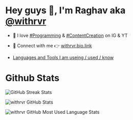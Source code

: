 # Hey guys 👋, I'm Raghav aka [@withrvr](#connect-with-me)

-   🧠 I love [#Programming][connect-with-me] & [#ContentCreation][connect-with-me] on IG & YT

-   🤝 Connect with me 👉 [withrvr.bio.link][connect-with-me]

-   [Languages and Tools I am useing / used / know](./languages_and_tools.md)

# Github Stats

![GitHub Streak Stats](http://github-readme-streak-stats.herokuapp.com?user=withrvr&date_format=j%20M%5B%20Y%5D)

![withrvr GitHub Stats](https://github-readme-stats.vercel.app/api?username=withrvr&show_icons=true)

![withrvr GitHub Most Used Language Stats](https://github-readme-stats.vercel.app/api/top-langs/?username=withrvr&langs_count=10&layout=compact)

<!--- ........... End .......... and now ............... declaration of variables ............ -->

[connect-with-me]: https://withrvr.bio.link
